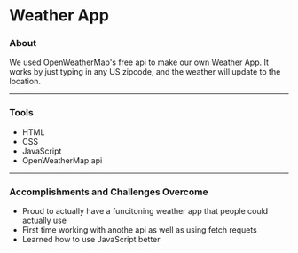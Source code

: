 # Weather App

### About

We used OpenWeatherMap's free api to make our own Weather App. It works by just typing in any US zipcode, and the weather will update to the location. 

----

### Tools

- HTML
- CSS
- JavaScript
- OpenWeatherMap api

----

### Accomplishments and Challenges Overcome

- Proud to actually have a funcitoning weather app that people could actually use
- First time working with anothe api as well as using fetch requets 
- Learned how to use JavaScript better 